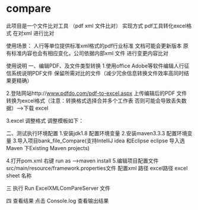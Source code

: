 # compare
此项目是一个文件比对工具 （pdf xml 文件比对） 实现方式 pdf工具转化excel格式 在对xml 进行比对

使用场景： 人行等单位提供标准xml格式的pdf行业标准 文档可能会更新版本 原有标准内容也会有相应变化，公司依据内部xml 
文件 进行变更内容比对 


使用说明
一、编辑PDF、及文件类型转换
1.使用office Adobe等软件编辑人行征信系统说明PDF文件 保留所需对比的文件（减少冗余信息转换文件效率高同时结果更精确）

2.登陆网站http://www.pdfdo.com/pdf-to-excel.aspx
上传编辑后的PDF 文件 转换为excel格式（注意：转换格式选择合并多个工作表 否则可能会导致丢失数据）-->下载 excel


3.excel 调整格式 调整模板如下：


二、测试执行环境配置
1.安装jdk1.8 配置环境变量
2.安装maven3.3.3 配置环境变量
3.导入项目bank_file_Compare(支持IntelliJ idea 和Eclipse eclipse 导入选Maven 下Existing Maven projects)

4.打开pom.xml  右键 run as -->maven install
5.编辑项目配置文件 src/main/resource/framework.properties文件 配置xml 路径  excel路径  excel sheet 名称


三 执行
Run ExcelXMLComPareServer 文件


四 查看结果
点击 Console.log 查看输出结果 
